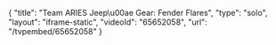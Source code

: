 {
    "title": "Team ARIES Jeep\u00ae Gear: Fender Flares",
    "type": "solo",
    "layout": "iframe-static",
    "videoId": "65652058",
    "url": "\/tvpembed\/65652058"
}